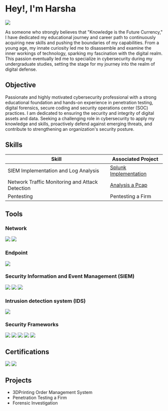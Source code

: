 # Hey!, I'm Harsha
<a href="https://linkedin.com/in/harshabaddigam"><img src="https://img.shields.io/badge/-LinkedIn-0072b1?&style=for-the-badge&logo=linkedin&logoColor=white" /></a>

As someone who strongly believes that "Knowledge is the Future Currency," I have dedicated my educational journey and career path to continuously acquiring new skills and pushing the boundaries of my capabilities. From a young age, my innate curiosity led me to disassemble and examine the inner workings of technology, sparking my fascination with the digital realm. This passion eventually led me to specialize in cybersecurity during my undergraduate studies, setting the stage for my journey into the realm of digital defense.   

## Objective
Passionate and highly motivated cybersecurity professional with a strong educational foundation and hands-on experience in penetration testing, digital forensics, secure coding and security operations center (SOC) practices. I am dedicated to ensuring the security and integrity of digital assets and data. Seeking a challenging role in cybersecurity to apply my knowledge and skills, proactively defend against emerging threats, and contribute to strengthening an organization's security posture.

## Skills

| Skill                                         | Associated Project         |
|-----------------------------------------------|----------------------------|
| SIEM Implementation and Log Analysis          | <a href="https://google.com">Splunk Implementation</a>|
| Network Traffic Monitoring and Attack Detection | <a href="https://google.com">Analysis a Pcap</a>|
| Pentesting                                    | Pentesting a Firm|


## Tools


### Network
<div>
    <img src="https://img.shields.io/badge/-Wireshark-1679A7?&style=for-the-badge&logo=Wireshark&logoColor=white" />
    <img src="https://img.shields.io/badge/-Nmap-1ABC9C?style=for-the-badge&logo=nmap&logoColor=white" />
</div>

### Endpoint
<div>
    <img src="https://img.shields.io/badge/-Microsoft_Defender_for_Endpoint-00A4EF?&style=for-the-badge&logo=Microsoft&logoColor=white" />
</div>

### Security Information and Event Management (SIEM)
<div> 
    <img src="https://img.shields.io/badge/-Splunk-000000?&style=for-the-badge&logo=Splunk&logoColor=white" />
    <img src="https://img.shields.io/badge/-Microsoft_Sentinel-0078D4?&style=for-the-badge&logo=Microsoft&logoColor=white" />
    <img src="https://img.shields.io/badge/-Wazuh-000000?style=for-the-badge&logo=Wazuh&logoColor=blue" />

</div>

### Intrusion detection system (IDS)
<div>
    <img src="https://img.shields.io/badge/-Snort-B71C1C?style=for-the-badge&logo=snort&logoColor=white" />
</div>

### Security Frameworks
<div> 
    <img src="https://img.shields.io/badge/-NIST-00529B?style=for-the-badge&logo=nist&logoColor=white" />
    <img src="https://img.shields.io/badge/-MITRE_ATT%26CK-000000?style=for-the-badge&logo=mitre&logoColor=white" />
    <img src="https://img.shields.io/badge/-Zero_Trust-000000?style=for-the-badge" />
    <img src="https://img.shields.io/badge/-Cyber_Kill_Chain-000000?style=for-the-badge" />
    <img src="https://img.shields.io/badge/-OWASP_Top_10-A50034?style=for-the-badge&logo=owasp&logoColor=white" /> 

</div>

## Certifications
<div>
    <img src="https://img.shields.io/badge/-EC--Council_CEH-FF0000?&style=for-the-badge&logo=EC-Council&logoColor=white" />
    <img src="https://img.shields.io/badge/-CompTIA_CySA%2B-FF0000?&style=for-the-badge&logo=CompTIA&logoColor=white" />
</div>

## Projects
- 3DPrinting Order Management System
- Penetration Testing a Firm
- Forensic Investigation
